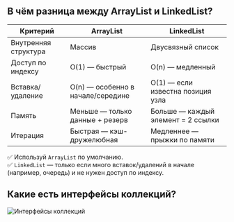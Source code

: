 
## В чём разница между ArrayList и LinkedList?

| Критерий             | ArrayList                          | LinkedList                          |
|----------------------|------------------------------------|-------------------------------------|
| Внутренняя структура | Массив                             | Двусвязный список                   |
| Доступ по индексу    | O(1) — быстрый                     | O(n) — медленный                    |
| Вставка/удаление     | O(n) — особенно в начале/середине | O(1) — если известна позиция узла   |
| Память               | Меньше — только данные + резерв    | Больше — каждый элемент = 2 ссылки  |
| Итерация             | Быстрая — кэш-дружелюбная          | Медленнее — прыжки по памяти        |

✅ Используй `ArrayList` по умолчанию.  
✅ `LinkedList` — только если много вставок/удалений в начале (например, очередь) и не нужен доступ по индексу.

## Какие есть интерфейсы коллекций?

![Интерфейсы коллекций](../images/collection-interfaces.png)
